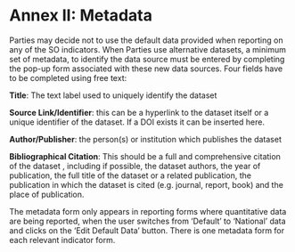 # Annex II: Metadata

Parties may decide not to use the default data provided when reporting on any of the SO indicators. When Parties use alternative datasets, a minimum set of metadata, to identify the data source must be entered by completing the pop-up form associated with these new data sources. Four fields have to be completed using free text:

**Title**: The text label used to uniquely identify the dataset

**Source Link/Identifier**: this can be a hyperlink to the dataset itself or a unique identifier of the dataset. If a DOI exists it can be inserted here.

**Author/Publisher**: the person(s) or institution which publishes the dataset

**Bibliographical Citation**: This should be a full and comprehensive citation of the dataset , including if possible, the dataset authors, the year of publication, the full title of the dataset or a related publication, the publication in which the dataset is cited (e.g. journal, report, book) and the place of publication.

The metadata form only appears in reporting forms where quantitative data are being reported, when the user switches from ‘Default’ to ‘National’ data and clicks on the ‘Edit Default Data’ button. There is one metadata form for each relevant indicator form.
